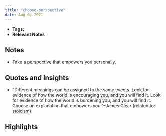 ```yaml
---
title: "choose-perspective"
date: Aug 6, 2021
---
```


- **Tags:**
- **Relevant Notes**


## Notes
- Take a perspective that empowers you personally.

## Quotes and Insights
- "Different meanings can be assigned to the same events. Look for evidence of how the world is encouraging you, and you will find it. Look for evidence of how the world is burdening you, and you will find it. Choose an explanation that empowers you."–James Clear (related to: [stoicism](moc/stoicism.md))

## Highlights